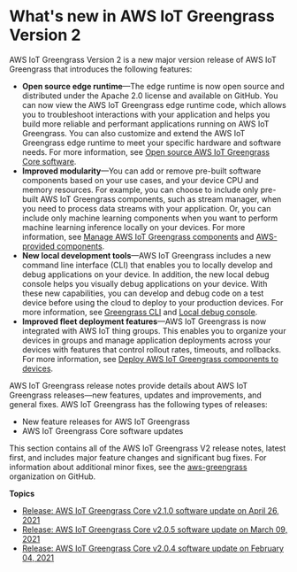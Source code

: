 # What's new in AWS IoT Greengrass Version 2<a name="greengrass-v2-whats-new"></a>

AWS IoT Greengrass Version 2 is a new major version release of AWS IoT Greengrass that introduces the following features:
+ **Open source edge runtime**—The edge runtime is now open source and distributed under the Apache 2\.0 license and available on GitHub\. You can now view the AWS IoT Greengrass edge runtime code, which allows you to troubleshoot interactions with your application and helps you build more reliable and performant applications running on AWS IoT Greengrass\. You can also customize and extend the AWS IoT Greengrass edge runtime to meet your specific hardware and software needs\. For more information, see [Open source AWS IoT Greengrass Core software](open-source.md)\.
+ **Improved modularity**—You can add or remove pre\-built software components based on your use cases, and your device CPU and memory resources\. For example, you can choose to include only pre\-built AWS IoT Greengrass components, such as stream manager, when you need to process data streams with your application\. Or, you can include only machine learning components when you want to perform machine learning inference locally on your devices\. For more information, see [Manage AWS IoT Greengrass components](manage-components.md) and [AWS\-provided components](public-components.md)\.
+ **New local development tools**—AWS IoT Greengrass includes a new command line interface \(CLI\) that enables you to locally develop and debug applications on your device\. In addition, the new local debug console helps you visually debug applications on your device\. With these new capabilities, you can develop and debug code on a test device before using the cloud to deploy to your production devices\. For more information, see [Greengrass CLI](greengrass-cli-component.md) and [Local debug console](local-debug-console-component.md)\.
+ **Improved fleet deployment features**—AWS IoT Greengrass is now integrated with AWS IoT thing groups\. This enables you to organize your devices in groups and manage application deployments across your devices with features that control rollout rates, timeouts, and rollbacks\. For more information, see [Deploy AWS IoT Greengrass components to devices](manage-deployments.md)\.

AWS IoT Greengrass release notes provide details about AWS IoT Greengrass releases—new features, updates and improvements, and general fixes\. AWS IoT Greengrass has the following types of releases:
+ New feature releases for AWS IoT Greengrass
+ AWS IoT Greengrass Core software updates

This section contains all of the AWS IoT Greengrass V2 release notes, latest first, and includes major feature changes and significant bug fixes\. For information about additional minor fixes, see the [aws\-greengrass](https://github.com/aws-greengrass) organization on GitHub\.<a name="greengrass-release-notes"></a>

**Topics**
+ [Release: AWS IoT Greengrass Core v2\.1\.0 software update on April 26, 2021](greengrass-release-2021-04-26.md)
+ [Release: AWS IoT Greengrass Core v2\.0\.5 software update on March 09, 2021](greengrass-release-2021-03-09.md)
+ [Release: AWS IoT Greengrass Core v2\.0\.4 software update on February 04, 2021](greengrass-release-2021-02-04.md)